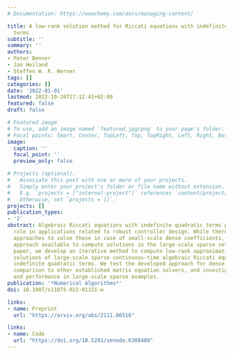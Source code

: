 ```yaml
---
# Documentation: https://wowchemy.com/docs/managing-content/

title: A low-rank solution method for Riccati equations with indefinite quadratic
  terms
subtitle: ''
summary: ''
authors:
- Peter Benner
- Jan Heiland
- Steffen W. R. Werner
tags: []
categories: []
date: '2022-01-01'
lastmod: 2022-10-26T17:12:41+02:00
featured: false
draft: false

# Featured image
# To use, add an image named `featured.jpg/png` to your page's folder.
# Focal points: Smart, Center, TopLeft, Top, TopRight, Left, Right, BottomLeft, Bottom, BottomRight.
image:
  caption: ''
  focal_point: ''
  preview_only: false

# Projects (optional).
#   Associate this post with one or more of your projects.
#   Simply enter your project's folder or file name without extension.
#   E.g. `projects = ["internal-project"]` references `content/project/deep-learning/index.md`.
#   Otherwise, set `projects = []`.
projects: []
publication_types:
- '2'
abstract: Algebraic Riccati equations with indefinite quadratic terms play an important
  role in applications related to robust controller design. While there are many established
  approaches to solve these in case of small-scale dense coefficients, there is no
  approach available to compute solutions in the large-scale sparse setting. In this
  paper, we develop an iterative method to compute low-rank approximations of stabilizing
  solutions of large-scale sparse continuous-time algebraic Riccati equations with
  indefinite quadratic terms. We test the developed approach for dense examples in
  comparison to other established matrix equation solvers, and investigate the applicability
  and performance in large-scale sparse examples.
publication: '*Numerical Algorithms*'
doi: 10.1007/s11075-022-01331-w

links:
- name: Preprint
  url: "https://arxiv.org/abs/2111.06516"

links:
- name: Code
  url: "https://doi.org/10.5281/zenodo.6308400"
---
```

